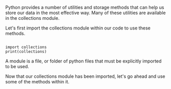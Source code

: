 Python provides a number of utilities and storage methods that can help us store our data in the most effective way. Many of these utilities are available in the collections module.

Let's first import the collections module within our code to use these methods.

<Editor lang="python">
<code>
import collections
print(collections)
</code>
</Editor>

A module is a file, or folder of python files that must be explicitly imported to be used.

Now that our collections module has been imported, let's go ahead and use some of the methods within it.

